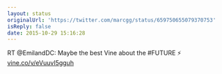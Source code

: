 ```yaml
---
layout: status
originalUrl: 'https://twitter.com/marcgg/status/659750655079370753'
isReply: false
date: 2015-10-29 15:16:28
---
```


RT @EmilandDC: Maybe the best Vine about the #FUTURE ⚡️ [vine.co/v/eVuuvI5gguh](https://vine.co/v/eVuuvI5gguh)
